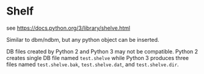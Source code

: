 # Shelf

see https://docs.python.org/3/library/shelve.html

Similar to dbm/ndbm, but any python object can be inserted.

DB files created by Python 2 and Python 3 may not be compatible.
Python 2 creates single DB file named `test.shelve` while Python 3 produces three files named `test.shelve.bak`, `test.shelve.dat`, and `test.shelve.dir`.
